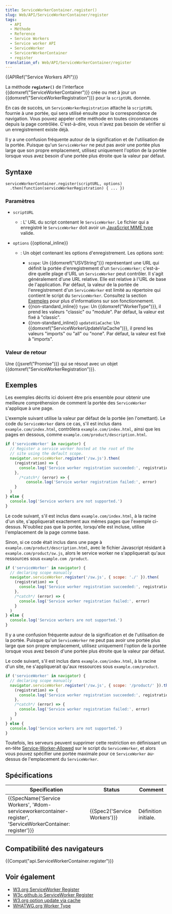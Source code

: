 ```yaml
---
title: ServiceWorkerContainer.register()
slug: Web/API/ServiceWorkerContainer/register
tags:
  - API
  - Méthode
  - Reference
  - Service Workers
  - Service worker API
  - ServiceWorker
  - ServicerWorkerContainer
  - register
translation_of: Web/API/ServiceWorkerContainer/register
---
```

{{APIRef("Service Workers API")}}

La méthode **`register()`** de l'interface {{domxref("ServiceWorkerContainer")}} crée ou met à jour un {{domxref("ServiceWorkerRegistration")}} pour la `scriptURL` donnée.

En cas de succès, un `ServiceWorkerRegistration` attache la `scriptURL` fournie à une portée, qui sera utilisé ensuite pour la correspondance de navigation. Vous pouvez appeler cette méthode en toutes circonstances depuis la page contrôlée. C'est-à-dire, vous n'avez pas besoin de vérifier si un enregistrement existe déjà.

Il y a une confusion fréquente autour de la signification et de l'utilisation de la portée. Puisque qu'un `ServiceWorker` ne peut pas avoir une portée plus large que son propre emplacement, utilisez uniquement l'option de la portée lorsque vous avez besoin d'une portée plus étroite que la valeur par défaut.

## Syntaxe

    serviceWorkerContainer.register(scriptURL, options)
      .then(function(serviceWorkerRegistration) { ... })

### Paramètres

- `scriptURL`
  - : L' URL du script contenant le `ServiceWorker`. Le fichier qui a enregistré le `ServiceWorker` doit avoir un [JavaScript MIME type](/en-US/docs/Web/HTTP/Basics_of_HTTP/MIME_types#JavaScript_types) valide.
- `options` {{optional_inline}}

  - : Un objet contenant les options d'enregistrement. Les options sont:

    - `scope`: Un {{domxref("USVString")}} représentant une URL qui définit la portée d'enregistrement d'un `ServiceWorker`; c'est-à-dire quelle plage d'URL un `ServiceWorker` peut contrôler. Il s'agit généralement d'une URL relative. Elle est relative à l'URL de base de l'application. Par défaut, la valeur de la portée de l'enregistrement d'un `ServiceWorker` est limité au répertoire qui contient le script du `ServiceWorker`. Consultez la section [Exemples](#Exemples) pour plus d'informations sur son fonctionnement.
    - {{non-standard_inline}} `type`: Un {{domxref("WorkerType")}}, il prend les valeurs "classic" ou "module". Par défaut, la valeur est fixé à "classic".
    - {{non-standard_inline}} `updateViaCache`: Un {{domxref("ServiceWorkerUpdateViaCache")}}, il prend les valeurs "imports" ou "all" ou "none". Par défaut, la valeur est fixé à "imports".

### Valeur de retour

Une {{jsxref("Promise")}} qui se résout avec un objet {{domxref("ServiceWorkerRegistration")}}.

## Exemples

Les exemples décrits ici doivent être pris ensemble pour obtenir une meilleure compréhension de comment la portée des `ServiceWorker` s'applique à une page.

L'exemple suivant utilise la valeur par défaut de la portée (en l'omettant). Le code du `ServiceWorker` dans ce cas, s'il est inclus dans `example.com/index.html`, contrôlera `example.com/index.html`, ainsi que les pages en dessous, comme `example.com/product/description.html`.

```js
if ('serviceWorker' in navigator) {
  // Register a service worker hosted at the root of the
  // site using the default scope.
  navigator.serviceWorker.register('/sw.js').then(
    (registration) => {
      console.log('Service worker registration succeeded:', registration)
    },
      /*catch*/ (error) => {
         console.log('Service worker registration failed:', error)
    }
  )
} else {
  console.log('Service workers are not supported.')
}
```

Le code suivant, s'il est inclus dans `example.com/index.html`, à la racine d'un site, s'appliquerait exactement aux mêmes pages que l'exemple ci-dessus. N'oubliez pas que la portée, lorsqu'elle est incluse, utilise l'emplacement de la page comme base.

Sinon, si ce code était inclus dans une page à `example.com/product/description.html`, avec le fichier Javascript résidant à `example.com/product/sw.js`, alors le service worker ne s'appliquerait qu'aux ressources sous `example.com /product`.

```js
if ('serviceWorker' in navigator) {
  // declaring scope manually
  navigator.serviceWorker.register('/sw.js', { scope: './' }).then(
    (registration) => {
      console.log('Service worker registration succeeded:', registration)
    },
    /*catch*/ (error) => {
      console.log('Service worker registration failed:', error)
    }
  )
} else {
  console.log('Service workers are not supported.')
}
```

Il y a une confusion fréquente autour de la signification et de l'utilisation de la portée. Puisque qu'un `ServiceWorker` ne peut pas avoir une portée plus large que son propre emplacement, utilisez uniquement l'option de la portée lorsque vous avez besoin d'une portée plus étroite que la valeur par défaut.

Le code suivant, s'il est inclus dans `example.com/index.html`, à la racine d'un site, ne s'appliquerait qu'aux ressources sous `example.com/product`.

```js
if ('serviceWorker' in navigator) {
  // declaring scope manually
  navigator.serviceWorker.register('/sw.js', { scope: '/product/' }).then(
    (registration) => {
      console.log('Service worker registration succeeded:', registration)
    },
    /*catch*/ (error) => {
      console.log('Service worker registration failed:', error)
    }
  )
} else {
  console.log('Service workers are not supported.')
}
```

Toutefois, les serveurs peuvent supprimer cette restriction en définissant un en-tête [Service-Worker-Allowed](https://w3c.github.io/ServiceWorker/#service-worker-allowed) sur le script du `ServiceWorker`, et alors vous pouvez spécifier une portée maximale pour ce `ServiceWorker` au-dessus de l'emplacement du `ServiceWorker`.

## Spécifications

| Specification                                                                                                                                    | Status                               | Comment              |
| ------------------------------------------------------------------------------------------------------------------------------------------------ | ------------------------------------ | -------------------- |
| {{SpecName('Service Workers', '#dom-serviceworkercontainer-register', 'ServiceWorkerContainer: register')}} | {{Spec2('Service Workers')}} | Définition initiale. |

## Compatibilité des navigateurs

{{Compat("api.ServiceWorkerContainer.register")}}

## Voir également

- [W3.org ServiceWorker Register](https://www.w3.org/TR/service-workers/#navigator-service-worker-register)
- [W3c.github.io ServiceWorker Register](https://w3c.github.io/ServiceWorker/#dom-serviceworkercontainer-register)
- [W3.org option update via cache](https://www.w3.org/TR/service-workers/#enumdef-serviceworkerupdateviacache)
- [WHATWG.org Worker Type](https://html.spec.whatwg.org/multipage/workers.html#workertype)
